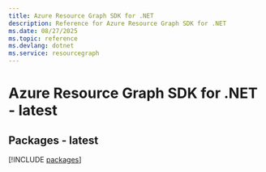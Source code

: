 ```yaml
---
title: Azure Resource Graph SDK for .NET
description: Reference for Azure Resource Graph SDK for .NET
ms.date: 08/27/2025
ms.topic: reference
ms.devlang: dotnet
ms.service: resourcegraph
---
```

# Azure Resource Graph SDK for .NET - latest
## Packages - latest
[!INCLUDE [packages](resource-graph-index.md)]